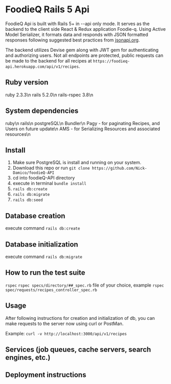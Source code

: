 # FoodieQ Rails 5 Api

FoodieQ Api is built with Rails 5+ in --api only mode. It serves as the backend to
the client side React & Redux application Foodie-q. Using Active Model Serializer,
it formats data and responds with JSON formatted responses following suggested
best practices from [jsonapi.org](https://jsonapi.org).

The backend utilizes Devise gem along with JWT gem for authenticating and authorizing
users. Not all endpoints are protected, public requests can be made to the
backend for all recipes at `https://foodieq-api.herokuapp.com/api/v1/recipes`.

## Ruby version
  ruby 2.3.3\n
  rails 5.2.0\n
  rails-rspec 3.8\n

## System dependencies
  ruby\n
  rails\n
  postgreSQL\n
  Bundler\n
  Pagy - for paginating Recipes, and Users on future update\n
  AMS  - for Serializing Resources and associated resources\n

## Install
  1. Make sure PostgreSQL is install and running on your system.
  2. Download this repo or run `git clone https://github.com/Nick-Damico/foodieQ-API`
  3. cd into foodieQ-API directory
  4. execute in terminal `bundle install`
  5. `rails db:create`
  6. `rails db:migrate`
  7. `rails db:seed`

## Database creation
  execute command `rails db:create`

## Database initialization
  execute command `rails db:migrate`

## How to run the test suite
  `rspec`
  `rspec specs/directory/##_spec.rb` file of your choice,
  example `rspec spec/requests/recipes_controller_spec.rb`

## Usage
  After following instructions for creation and initialization of db,
  you can make requests to the server now using curl or PostMan.

  Example: `curl -v http://localhost:3000/api/v1/recipes`

## Services (job queues, cache servers, search engines, etc.)

## Deployment instructions
